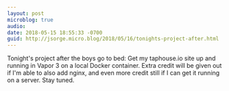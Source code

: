 ```yaml
---
layout: post
microblog: true
audio: 
date: 2018-05-15 18:55:33 -0700
guid: http://jsorge.micro.blog/2018/05/16/tonights-project-after.html
---
```

Tonight's project after the boys go to bed: Get my taphouse.io site up and running in Vapor 3 on a local Docker container. Extra credit will be given out if I'm able to also add nginx, and even more credit still if I can get it running on a server. Stay tuned.
